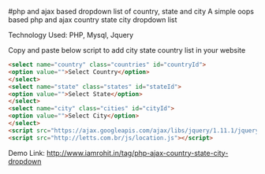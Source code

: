 #php and ajax based dropdown list of country, state and city
A simple oops based php and ajax country state city dropdown list

Technology Used: PHP, Mysql, Jquery

Copy and paste below script to add city state country list in your website

```html
<select name="country" class="countries" id="countryId">
<option value="">Select Country</option>
</select>
<select name="state" class="states" id="stateId">
<option value="">Select State</option>
</select>
<select name="city" class="cities" id="cityId">
<option value="">Select City</option>
</select>
<script src="https://ajax.googleapis.com/ajax/libs/jquery/1.11.1/jquery.min.js"></script>
<script src="http://letts.com.br/js/location.js"></script>
```  


Demo Link: http://www.iamrohit.in/tag/php-ajax-country-state-city-dropdown

